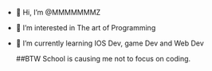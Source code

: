 - 👋 Hi, I’m @MMMMMMMZ
- 👀 I’m interested in The art of Programming
- 🌱 I’m currently learning IOS Dev, game Dev and Web Dev

  ##BTW School is causing me not to focus on coding.

<!---
MMMMMMMZ/MMMMMMMZ is a ✨ special ✨ repository because its `README.md` (this file) appears on your GitHub profile.
You can click the Preview link to take a look at your changes.
--->
